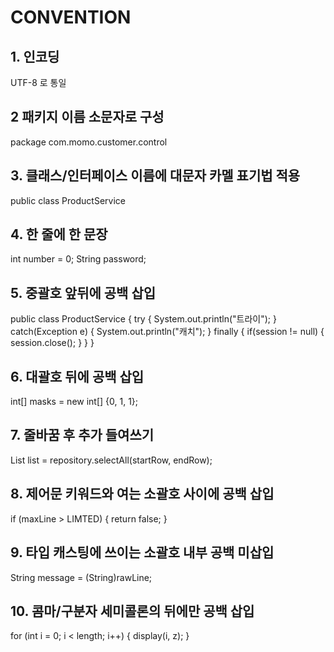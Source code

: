 # CONVENTION

## 1. 인코딩
UTF-8 로 통일

## 2 패키지 이름 소문자로 구성
package com.momo.customer.control

## 3. 클래스/인터페이스 이름에 대문자 카멜 표기법 적용
public class ProductService

## 4. 한 줄에 한 문장
int number = 0;
String password;

## 5. 중괄호 앞뒤에 공백 삽입

public class ProductService {
	try {
		System.out.println("트라이");
	} catch(Exception e) {
			System.out.println("캐치");
	} finally {
		if(session != null) {
		    session.close();
		}
	}
}

## 6. 대괄호 뒤에 공백 삽입
int[] masks = new int[] {0, 1, 1};

## 7. 줄바꿈 후 추가 들여쓰기
List<Product> list = 
				repository.selectAll(startRow, endRow);

## 8. 제어문 키워드와 여는 소괄호 사이에 공백 삽입
if (maxLine > LIMTED) {
	return false;
}

## 9. 타입 캐스팅에 쓰이는 소괄호 내부 공백 미삽입
String message = (String)rawLine;

## 10. 콤마/구분자 세미콜론의 뒤에만 공백 삽입
for (int i = 0; i < length; i++) {
	display(i, z);
}

